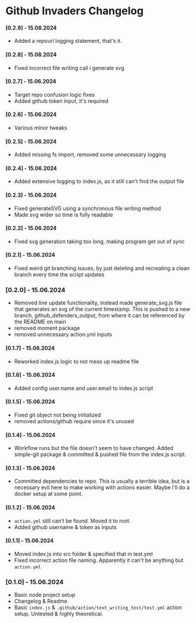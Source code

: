 # Github Invaders Changelog

#### [0.2.9] - 15.08.2024
- Added a repourl logging statement, that's it.

#### [0.2.8] - 15.08.2024
- Fixed incorrect file writing call i generate svg

#### [0.2.7] - 15.06.2024
- Target repo confusion logic fixes
- Added github token input, it's required

#### [0.2.6] - 15.06.2024
- Various minor tweaks

#### [0.2.5] - 15.06.2024
- Added missing fs import, removed some unnecessary logging

#### [0.2.4] - 15.06.2024
- Added extensive logging to index.js, as it still can't find the output file

#### [0.2.3] - 15.06.2024
- Fixed generateSVG using a synchronous file writing method
- Made svg wider so time is fully readable

#### [0.2.2] - 15.06.2024
- Fixed svg generation taking too long, making program get out of sync

#### [0.2.1] - 15.06.2024
- Fixed weird git branching issues, by just deleting and recreating a clean branch every time the script updates

### [0.2.0] - 15.06.2024
- Removed line update functionality, instead made generate_svg.js file that generates an svg of the current timestamp. This is pushed to a new branch, github_defenders_output, from where it can be referenced by the README on main
- removed moment package
- removed unnecessary action.yml inputs

#### [0.1.7] - 15.06.2024
- Reworked index.js logic to not mess up readme file

#### [0.1.6] - 15.06.2024
- Added config user.name and user.email to index.js script

#### [0.1.5] - 15.06.2024
- Fixed git object not being initialized
- removed actions/github require since it's unused

#### [0.1.4] - 15.06.2024
- Workflow runs but the file doesn't seem to have changed. Added simple-git package & committed & pushed file from the index.js script.

#### [0.1.3] - 15.06.2024
- Committed dependencies to repo. This is usually a terrible idea, but is a necessary evil here to make working with actions easier. Maybe I'll do a docker setup at some point.

#### [0.1.2] - 15.06.2024
- `action.yml` still can't be found. Moved it to root.
- Added github username & token as inputs

#### [0.1.1] - 15.06.2024
- Moved index.js into src folder & specified that in test.yml
- Fixed incorrect action file naming. Apparently it can't be anything but `action.yml`

### [0.1.0] - 15.06.2024
- Basic node project setup
- Changelog & Readme
- Basic `index.js` & `.github/action/text_writing_test/test.yml` action setup. Untested & highly theoretical.